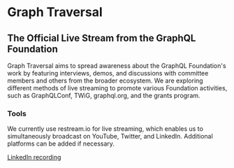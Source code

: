 # Graph Traversal

## The Official Live Stream from the GraphQL Foundation

Graph Traversal aims to spread awareness about the GraphQL Foundation's work by featuring interviews, demos, and discussions with committee members and others from the broader ecosystem. We are exploring different methods of live streaming to promote various Foundation activities, such as GraphQLConf, TWiG, graphql.org, and the grants program.

### Tools
We currently use restream.io for live streaming, which enables us to simultaneously broadcast on YouTube, Twitter, and LinkedIn. Additional platforms can be added if necessary.

[LinkedIn recording](https://www.linkedin.com/video/live/urn:li:ugcPost:7051222661854593024)



